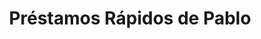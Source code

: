 ---
title: "Préstamos Rápidos de Pablo"
url: /west-valley/prestamos-rapidos-de-pablo/
shop: Leiher
---